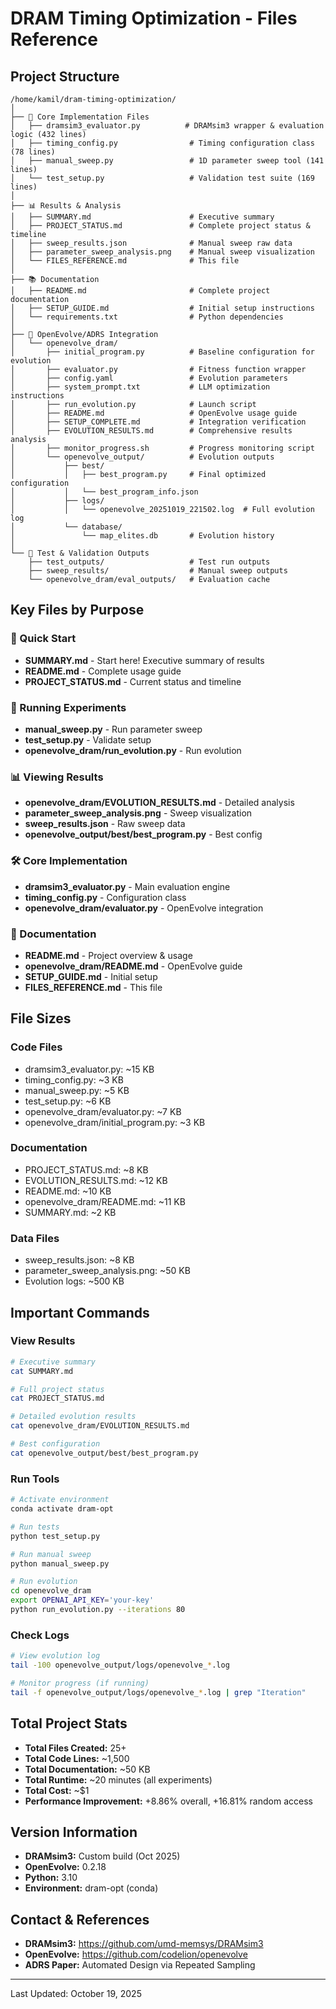 # DRAM Timing Optimization - Files Reference

## Project Structure

```
/home/kamil/dram-timing-optimization/
│
├── 📄 Core Implementation Files
│   ├── dramsim3_evaluator.py          # DRAMsim3 wrapper & evaluation logic (432 lines)
│   ├── timing_config.py                # Timing configuration class (78 lines)
│   ├── manual_sweep.py                 # 1D parameter sweep tool (141 lines)
│   └── test_setup.py                   # Validation test suite (169 lines)
│
├── 📊 Results & Analysis
│   ├── SUMMARY.md                      # Executive summary
│   ├── PROJECT_STATUS.md               # Complete project status & timeline
│   ├── sweep_results.json              # Manual sweep raw data
│   ├── parameter_sweep_analysis.png    # Manual sweep visualization
│   └── FILES_REFERENCE.md              # This file
│
├── 📚 Documentation
│   ├── README.md                       # Complete project documentation
│   ├── SETUP_GUIDE.md                  # Initial setup instructions
│   └── requirements.txt                # Python dependencies
│
├── 🧬 OpenEvolve/ADRS Integration
│   └── openevolve_dram/
│       ├── initial_program.py          # Baseline configuration for evolution
│       ├── evaluator.py                # Fitness function wrapper
│       ├── config.yaml                 # Evolution parameters
│       ├── system_prompt.txt           # LLM optimization instructions
│       ├── run_evolution.py            # Launch script
│       ├── README.md                   # OpenEvolve usage guide
│       ├── SETUP_COMPLETE.md           # Integration verification
│       ├── EVOLUTION_RESULTS.md        # Comprehensive results analysis
│       ├── monitor_progress.sh         # Progress monitoring script
│       └── openevolve_output/          # Evolution outputs
│           ├── best/
│           │   ├── best_program.py     # Final optimized configuration
│           │   └── best_program_info.json
│           ├── logs/
│           │   └── openevolve_20251019_221502.log  # Full evolution log
│           └── database/
│               └── map_elites.db       # Evolution history
│
└── 🔧 Test & Validation Outputs
    ├── test_outputs/                   # Test run outputs
    ├── sweep_results/                  # Manual sweep outputs
    └── openevolve_dram/eval_outputs/   # Evaluation cache
```

## Key Files by Purpose

### 🚀 Quick Start
- **SUMMARY.md** - Start here! Executive summary of results
- **README.md** - Complete usage guide
- **PROJECT_STATUS.md** - Current status and timeline

### 🔬 Running Experiments
- **manual_sweep.py** - Run parameter sweep
- **test_setup.py** - Validate setup
- **openevolve_dram/run_evolution.py** - Run evolution

### 📊 Viewing Results
- **openevolve_dram/EVOLUTION_RESULTS.md** - Detailed analysis
- **parameter_sweep_analysis.png** - Sweep visualization
- **sweep_results.json** - Raw sweep data
- **openevolve_output/best/best_program.py** - Best config

### 🛠️ Core Implementation
- **dramsim3_evaluator.py** - Main evaluation engine
- **timing_config.py** - Configuration class
- **openevolve_dram/evaluator.py** - OpenEvolve integration

### 📖 Documentation
- **README.md** - Project overview & usage
- **openevolve_dram/README.md** - OpenEvolve guide
- **SETUP_GUIDE.md** - Initial setup
- **FILES_REFERENCE.md** - This file

## File Sizes

### Code Files
- dramsim3_evaluator.py: ~15 KB
- timing_config.py: ~3 KB
- manual_sweep.py: ~5 KB
- test_setup.py: ~6 KB
- openevolve_dram/evaluator.py: ~7 KB
- openevolve_dram/initial_program.py: ~3 KB

### Documentation
- PROJECT_STATUS.md: ~8 KB
- EVOLUTION_RESULTS.md: ~12 KB
- README.md: ~10 KB
- openevolve_dram/README.md: ~11 KB
- SUMMARY.md: ~2 KB

### Data Files
- sweep_results.json: ~8 KB
- parameter_sweep_analysis.png: ~50 KB
- Evolution logs: ~500 KB

## Important Commands

### View Results
```bash
# Executive summary
cat SUMMARY.md

# Full project status
cat PROJECT_STATUS.md

# Detailed evolution results
cat openevolve_dram/EVOLUTION_RESULTS.md

# Best configuration
cat openevolve_output/best/best_program.py
```

### Run Tools
```bash
# Activate environment
conda activate dram-opt

# Run tests
python test_setup.py

# Run manual sweep
python manual_sweep.py

# Run evolution
cd openevolve_dram
export OPENAI_API_KEY='your-key'
python run_evolution.py --iterations 80
```

### Check Logs
```bash
# View evolution log
tail -100 openevolve_output/logs/openevolve_*.log

# Monitor progress (if running)
tail -f openevolve_output/logs/openevolve_*.log | grep "Iteration"
```

## Total Project Stats

- **Total Files Created:** 25+
- **Total Code Lines:** ~1,500
- **Total Documentation:** ~50 KB
- **Total Runtime:** ~20 minutes (all experiments)
- **Total Cost:** ~$1
- **Performance Improvement:** +8.86% overall, +16.81% random access

## Version Information

- **DRAMsim3:** Custom build (Oct 2025)
- **OpenEvolve:** 0.2.18
- **Python:** 3.10
- **Environment:** dram-opt (conda)

## Contact & References

- **DRAMsim3:** https://github.com/umd-memsys/DRAMsim3
- **OpenEvolve:** https://github.com/codelion/openevolve
- **ADRS Paper:** Automated Design via Repeated Sampling

---

Last Updated: October 19, 2025
